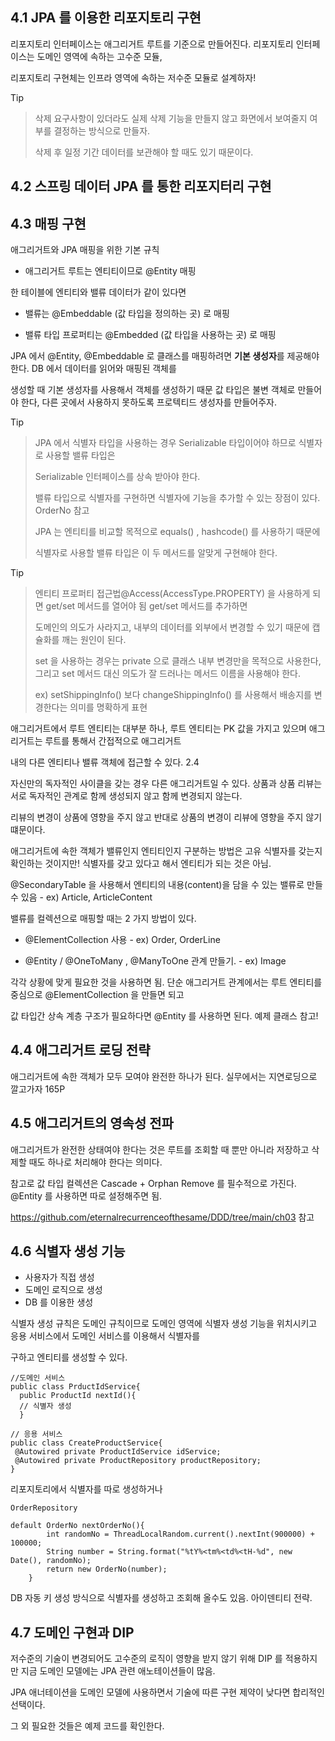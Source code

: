 ## 4.1 JPA 를 이용한 리포지토리 구현

리포지토리 인터페이스는 애그리거트 루트를 기준으로 만들어진다. 리포지토리 인터페이스는 도메인 영역에 속하는 고수준 모듈, 

리포지토리 구현체는 인프라 영역에 속하는 저수준 모듈로 설계하자! 

Tip
> 삭제 요구사항이 있더라도 실제 삭제 기능을 만들지 않고 화면에서 보여줄지 여부를 결정하는 방식으로 만들자. 
> 
> 삭제 후 일정 기간 데이터를 보관해야 할 때도 있기 때문이다.


## 4.2 스프링 데이터 JPA 를 통한 리포지터리 구현 

## 4.3 매핑 구현 

애그리거트와 JPA 매핑을 위한 기본 규칙

* 애그리거트 루트는 엔티티이므로 @Entity 매핑

한 테이블에 엔티티와 밸류 데이터가 같이 있다면

* 밸류는 @Embeddable (값 타입을 정의하는 곳) 로 매핑

* 밸류 타입 프로퍼티는 @Embedded (값 타입을 사용하는 곳) 로 매핑

JPA 에서 @Entity, @Embeddable 로 클래스를 매핑하려면 **기본 생성자**를 제공해야 한다. DB 에서 데이터를 읽어와 매핑된 객체를 

생성할 때 기본 생성자를 사용해서 객체를 생성하기 때문 값 타입은 불변 객체로 만들어야 한다, 다른 곳에서 사용하지 못하도록 프로텍티드 생성자를 만들어주자.


Tip
> JPA 에서 식별자 타입을 사용하는 경우 Serializable 타입이어야 하므로 식별자로 사용할 밸류 타입은 
> 
> Serializable 인터페이스를 상속 받아야 한다.
>
>  밸류 타입으로 식별자를 구현하면 식별자에 기능을 추가할 수 있는 장점이 있다. OrderNo 참고
>
>  JPA 는 엔티티를 비교할 목적으로 equals() , hashcode() 를 사용하기 때문에 
>  
>  식별자로 사용할 밸류 타입은 이 두 메서드를 알맞게 구현해야 한다.


Tip 

> 엔티티 프로퍼티 접근법@Access(AccessType.PROPERTY) 을 사용하게 되면 get/set 메서드를 열어야 됨 get/set 메서드를 추가하면 
>
> 도메인의 의도가 사라지고, 내부의 데이터를 외부에서 변경할 수 있기 때문에 캡슐화를 깨는 원인이 된다.
>
> set 을 사용하는 경우는 private 으로 클래스 내부 변경만을 목적으로 사용한다, 그리고 set 메서드 대신 의도가 잘 드러나는 메서드 이름을 사용해야 한다.
>
> ex) setShippingInfo() 보다 changeShippingInfo() 를 사용해서 배송지를 변경한다는 의미를 명확하게 표현


애그리거트에서 루트 엔티티는 대부분 하나, 루트 엔티티는 PK 값을 가지고 있으며 애그리거트는 루트를 통해서 간접적으로 애그리거트
 
내의 다른 엔티티나 밸류 객체에 접근할 수 있다. 2.4

자신만의 독자적인 사이클을 갖는 경우 다른 애그리거트일 수 있다. 상품과 상품 리뷰는 서로 독자적인 관계로 함께 생성되지 않고 함께 변경되지 않는다.

리뷰의 변경이 상품에 영향을 주지 않고 반대로 상품의 변경이 리뷰에 영향을 주지 않기 떄문이다. 

애그리거트에 속한 객체가 밸류인지 엔티티인지 구분하는 방법은 고유 식별자를 갖는지 확인하는 것이지만! 식별자를 갖고 있다고 해서 엔티티가 되는 것은 아님.

@SecondaryTable 을 사용해서 엔티티의 내용(content)을 담을 수 있는 밸류로 만들 수 있음 - ex) Article, ArticleContent 

밸류를 컬렉션으로 매핑할 때는 2 가지 방법이 있다. 

* @ElementCollection 사용 - ex) Order, OrderLine 

* @Entity / @OneToMany , @ManyToOne 관계 만들기. - ex) Image

각각 상황에 맞게 필요한 것을 사용하면 됨. 단순 애그리거트 관계에서는 루트 엔티티를 중심으로 @ElementCollection 을 만들면 되고

값 타입간 상속 계층 구조가 필요하다면 @Entity 를 사용하면 된다. 예제 클래스 참고! 


## 4.4 애그리거트 로딩 전략

애그리거트에 속한 객체가 모두 모여야 완전한 하나가 된다. 실무에서는 지연로딩으로 깔고가자 165P

## 4.5 애그리거트의 영속성 전파

애그리거트가 완전한 상태여야 한다는 것은 루트를 조회할 때 뿐만 아니라 저장하고 삭제할 때도 하나로 처리해야 한다는 의미다.

참고로 값 타입 컬렉션은 Cascade + Orphan Remove 를 필수적으로 가진다. @Entity 를 사용하면 따로 설정해주면 됨.

https://github.com/eternalrecurrenceofthesame/DDD/tree/main/ch03 참고

## 4.6 식별자 생성 기능

* 사용자가 직접 생성
* 도메인 로직으로 생성
* DB 를 이용한 생성

식별자 생성 규칙은 도메인 규칙이므로 도메인 영역에 식별자 생성 기능을 위치시키고 응용 서비스에서 도메인 서비스를 이용해서 식별자를 

구하고 엔티티를 생성할 수 있다.

```
//도메인 서비스
public class PrductIdService{
  public ProductId nextId(){
  // 식별자 생성
  }

// 응용 서비스
public class CreateProductService{
 @Autowired private ProductIdService idService;
 @Autowired private ProductRepository productRepository;
}
```

리포지토리에서 식별자를 따로 생성하거나 
``` 
OrderRepository 

default OrderNo nextOrderNo(){
        int randomNo = ThreadLocalRandom.current().nextInt(900000) + 100000;
        String number = String.format("%tY%<tm%<td%<tH-%d", new Date(), randomNo);
        return new OrderNo(number);
    }

```
DB 자동 키 생성 방식으로 식별자를 생성하고 조회해 올수도 있음. 아이덴티티 전략.

## 4.7 도메인 구현과 DIP

저수준의 기술이 변경되어도 고수준의 로직이 영향을 받지 않기 위해 DIP 를 적용하지만 지금 도메인 모델에는 JPA 관련 애노테이션들이 많음.

JPA 애너테이션을 도메인 모델에 사용하면서 기술에 따른 구현 제약이 낮다면 합리적인 선택이다. 

그 외 필요한 것들은 예제 코드를 확인한다. 
